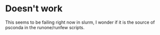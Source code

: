 # Doesn't work  

This seems to be failing right now in slurm, I wonder if it is the source of psconda in the runone/runfew scripts.  
